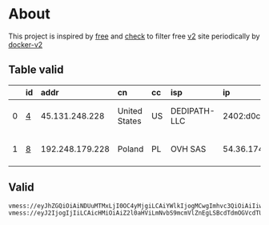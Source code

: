 
# About

This project is inspired by [free](https://github.com/freefq/free) and [check](https://github.com/yeahwu/check) to filter free [v2](https://github.com/v2fly/v2ray-core) site periodically by [docker-v2](https://hub.docker.com/r/v2ray/official)

    

## Table valid
|    | id                 | addr            | cn            | cc   | isp          | ip                  | chatgpt          |
|---:|:-------------------|:----------------|:--------------|:-----|:-------------|:--------------------|:-----------------|
|  0 | [4](config/4.json) | 45.131.248.228  | United States | US   | DEDIPATH-LLC | 2402:d0c0:0:b230::1 | Yes (Region: US) |
|  1 | [8](config/8.json) | 192.248.179.228 | Poland        | PL   | OVH SAS      | 54.36.174.181       | Yes (Region: FR) |

## Valid
```
vmess://eyJhZGQiOiAiNDUuMTMxLjI0OC4yMjgiLCAiYWlkIjogMCwgImhvc3QiOiAiIiwgImlkIjogImFjMDI3MzYyLWM5ODgtNDY3MC1mNzhmLTAyMWI1YmU2ZjRlMyIsICJuZXQiOiAid3MiLCAicGF0aCI6ICIiLCAicG9ydCI6IDU5MTAyLCAicHMiOiAiZ2l0aHViLmNvbS9mcmVlZnEgLSBcdTdmOGVcdTU2ZmQgIDQiLCAidGxzIjogIiIsICJ0eXBlIjogImF1dG8iLCAic2VjdXJpdHkiOiAiYXV0byIsICJza2lwLWNlcnQtdmVyaWZ5IjogdHJ1ZSwgInNuaSI6ICIifQ==
vmess://eyJ2IjogIjIiLCAicHMiOiAiZ2l0aHViLmNvbS9mcmVlZnEgLSBcdTdmOGVcdTU2ZmQgIDgiLCAiYWRkIjogIjE5Mi4yNDguMTc5LjIyOCIsICJwb3J0IjogIjIwOTYiLCAiaWQiOiAiM2Y5Y2Y5ZjMtYThkNC00OTk5LWRkNWUtODA2OGZkYzBjMzdlIiwgImFpZCI6ICIwIiwgInNjeSI6ICJhdXRvIiwgIm5ldCI6ICJ3cyIsICJ0eXBlIjogIm5vbmUiLCAiaG9zdCI6ICIiLCAicGF0aCI6ICIvIiwgInRscyI6ICIiLCAic25pIjogIiJ9
```

